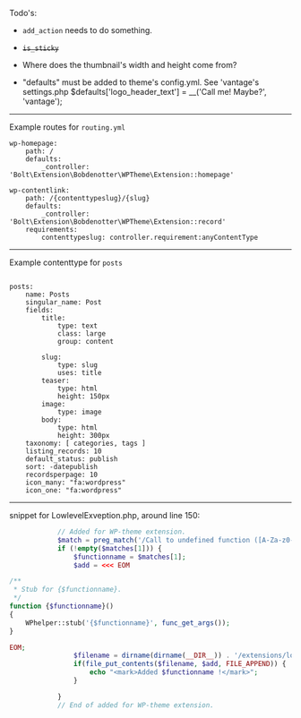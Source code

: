 Todo's:

 - `add_action` needs to do something.
 - ~~`is_sticky`~~
 - Where does the thumbnail's width and height come from?

 - "defaults" must be added to theme's config.yml. 
 See 'vantage's settings.php
    $defaults['logo_header_text'] = __('Call me! Maybe?', 'vantage');


-------

Example routes for `routing.yml`

```
wp-homepage:
    path: /
    defaults:
        _controller: 'Bolt\Extension\Bobdenotter\WPTheme\Extension::homepage'

wp-contentlink:
    path: /{contenttypeslug}/{slug}
    defaults:
        _controller: 'Bolt\Extension\Bobdenotter\WPTheme\Extension::record'
    requirements:
        contenttypeslug: controller.requirement:anyContentType
```



-------

Example contenttype for `posts`

```

posts:
    name: Posts
    singular_name: Post
    fields:
        title:
            type: text
            class: large
            group: content

        slug:
            type: slug
            uses: title
        teaser:
            type: html
            height: 150px
        image:
            type: image
        body:
            type: html
            height: 300px
    taxonomy: [ categories, tags ]
    listing_records: 10
    default_status: publish
    sort: -datepublish
    recordsperpage: 10
    icon_many: "fa:wordpress"
    icon_one: "fa:wordpress"

```


-------

snippet for LowlevelExveption.php, around line 150:

```php
            // Added for WP-theme extension.
            $match = preg_match('/Call to undefined function ([A-Za-z0-9_-]+)\(\)/i', $error['message'], $matches);
            if (!empty($matches[1])) {
                $functionname = $matches[1];
                $add = <<< EOM

/**
 * Stub for {$functionname}.
 */
function {$functionname}()
{
    WPhelper::stub('{$functionname}', func_get_args());
}

EOM;
                $filename = dirname(dirname(__DIR__)) . '/extensions/local/bobdenotter/wp-theme/wp-functions.php';
                if(file_put_contents($filename, $add, FILE_APPEND)) {
                    echo "<mark>Added $functionname !</mark>";
                }

            }
            // End of added for WP-theme extension.


```